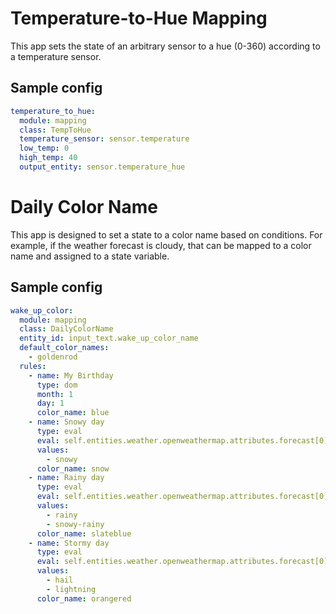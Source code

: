 # Temperature-to-Hue Mapping

This app sets the state of an arbitrary sensor to a hue (0-360) according to a temperature sensor.

## Sample config

```yaml
temperature_to_hue:
  module: mapping
  class: TempToHue
  temperature_sensor: sensor.temperature
  low_temp: 0
  high_temp: 40
  output_entity: sensor.temperature_hue

```

# Daily Color Name

This app is designed to set a state to a color name based on conditions. For example, if the weather forecast is cloudy, that can be mapped to a color name and assigned to a state variable.

## Sample config

```yaml
wake_up_color:
  module: mapping
  class: DailyColorName
  entity_id: input_text.wake_up_color_name
  default_color_names:
    - goldenrod
  rules:
    - name: My Birthday
      type: dom
      month: 1
      day: 1
      color_name: blue
    - name: Snowy day
      type: eval
      eval: self.entities.weather.openweathermap.attributes.forecast[0]["condition"]
      values:
        - snowy
      color_name: snow
    - name: Rainy day
      type: eval
      eval: self.entities.weather.openweathermap.attributes.forecast[0]["condition"]
      values:
        - rainy
        - snowy-rainy
      color_name: slateblue
    - name: Stormy day
      type: eval
      eval: self.entities.weather.openweathermap.attributes.forecast[0]["condition"]
      values:
        - hail
        - lightning
      color_name: orangered

```

